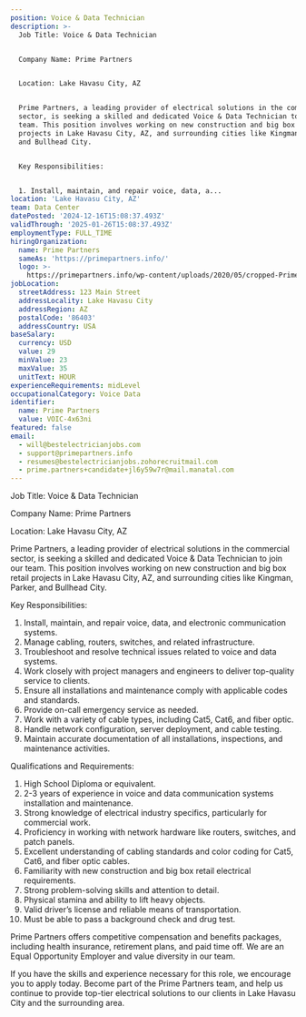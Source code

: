 ```yaml
---
position: Voice & Data Technician
description: >-
  Job Title: Voice & Data Technician


  Company Name: Prime Partners


  Location: Lake Havasu City, AZ


  Prime Partners, a leading provider of electrical solutions in the commercial
  sector, is seeking a skilled and dedicated Voice & Data Technician to join our
  team. This position involves working on new construction and big box retail
  projects in Lake Havasu City, AZ, and surrounding cities like Kingman, Parker,
  and Bullhead City. 


  Key Responsibilities:


  1. Install, maintain, and repair voice, data, a...
location: 'Lake Havasu City, AZ'
team: Data Center
datePosted: '2024-12-16T15:08:37.493Z'
validThrough: '2025-01-26T15:08:37.493Z'
employmentType: FULL_TIME
hiringOrganization:
  name: Prime Partners
  sameAs: 'https://primepartners.info/'
  logo: >-
    https://primepartners.info/wp-content/uploads/2020/05/cropped-Prime-Partners-Logo-NO-BG-1-1.png
jobLocation:
  streetAddress: 123 Main Street
  addressLocality: Lake Havasu City
  addressRegion: AZ
  postalCode: '86403'
  addressCountry: USA
baseSalary:
  currency: USD
  value: 29
  minValue: 23
  maxValue: 35
  unitText: HOUR
experienceRequirements: midLevel
occupationalCategory: Voice Data
identifier:
  name: Prime Partners
  value: VOIC-4x63ni
featured: false
email:
  - will@bestelectricianjobs.com
  - support@primepartners.info
  - resumes@bestelectricianjobs.zohorecruitmail.com
  - prime.partners+candidate+jl6y59w7r@mail.manatal.com
---
```




Job Title: Voice & Data Technician

Company Name: Prime Partners

Location: Lake Havasu City, AZ

Prime Partners, a leading provider of electrical solutions in the commercial sector, is seeking a skilled and dedicated Voice & Data Technician to join our team. This position involves working on new construction and big box retail projects in Lake Havasu City, AZ, and surrounding cities like Kingman, Parker, and Bullhead City. 

Key Responsibilities:

1. Install, maintain, and repair voice, data, and electronic communication systems.
2. Manage cabling, routers, switches, and related infrastructure.
3. Troubleshoot and resolve technical issues related to voice and data systems.
4. Work closely with project managers and engineers to deliver top-quality service to clients.
5. Ensure all installations and maintenance comply with applicable codes and standards.
6. Provide on-call emergency service as needed.
7. Work with a variety of cable types, including Cat5, Cat6, and fiber optic.
8. Handle network configuration, server deployment, and cable testing.
9. Maintain accurate documentation of all installations, inspections, and maintenance activities.

Qualifications and Requirements:

1. High School Diploma or equivalent.
2. 2-3 years of experience in voice and data communication systems installation and maintenance.
3. Strong knowledge of electrical industry specifics, particularly for commercial work.
4. Proficiency in working with network hardware like routers, switches, and patch panels.
5. Excellent understanding of cabling standards and color coding for Cat5, Cat6, and fiber optic cables.
6. Familiarity with new construction and big box retail electrical requirements.
7. Strong problem-solving skills and attention to detail.
8. Physical stamina and ability to lift heavy objects.
9. Valid driver’s license and reliable means of transportation.
10. Must be able to pass a background check and drug test.

Prime Partners offers competitive compensation and benefits packages, including health insurance, retirement plans, and paid time off. We are an Equal Opportunity Employer and value diversity in our team.

If you have the skills and experience necessary for this role, we encourage you to apply today. Become part of the Prime Partners team, and help us continue to provide top-tier electrical solutions to our clients in Lake Havasu City and the surrounding area.
